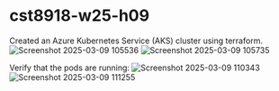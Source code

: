 # cst8918-w25-h09

Created an Azure Kubernetes Service (AKS) cluster using terraform.
![Screenshot 2025-03-09 105536](https://github.com/user-attachments/assets/3023a31c-20fd-4c93-9544-f68e68e5712a)
![Screenshot 2025-03-09 105735](https://github.com/user-attachments/assets/1ff190e2-16a4-4c81-bf89-58363cd84d1d)


Verify that the pods are running:
![Screenshot 2025-03-09 110343](https://github.com/user-attachments/assets/5e20f55d-d4a7-418a-a0a3-38f022b6826e)
![Screenshot 2025-03-09 111255](https://github.com/user-attachments/assets/0a2bd009-d7eb-4f55-8947-f1e69a0d980f)
